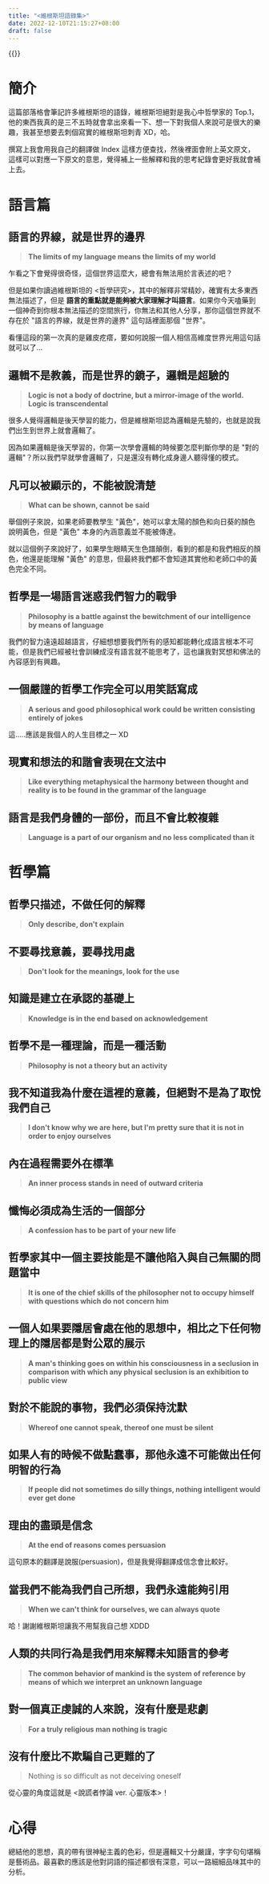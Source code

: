 ```yaml
---
title: "<維根斯坦語錄集>"
date: 2022-12-10T21:15:27+08:00
draft: false
---
```


{{<toc>}}

# 簡介
這篇部落格會筆記許多維根斯坦的語錄，維根斯坦絕對是我心中哲學家的 Top.1，他的東西我真的是三不五時就會拿出來看一下、想一下對我個人來說可是很大的樂趣，我甚至想要去刺個寫實的維根斯坦刺青 XD，哈。

撰寫上我會用我自己的翻譯做 Index 這樣方便查找，然後裡面會附上英文原文，這樣可以對應一下原文的意思，覺得補上一些解釋和我的思考紀錄會更好我就會補上去。

# 語言篇
## 語言的界線，就是世界的邊界
> **The limits of my language means the limits of my world**

乍看之下會覺得很奇怪，這個世界這麼大，總會有無法用於言表述的吧？

但是如果你讀過維根斯坦的 <哲學研究>，其中的解釋非常精妙，確實有太多東西無法描述了，但是 **語言的重點就是能夠被大家理解才叫語言**。如果你今天嗑藥到一個神奇到你根本無法描述的空間旅行，你無法和其他人分享，那你這個世界就不存在於 "語言的界線，就是世界的邊界" 這句話裡面那個 "世界"。

看懂這段的第一次真的是雞皮疙瘩，要如何說服一個人相信高維度世界光用這句話就可以了...

## 邏輯不是教義，而是世界的鏡子，邏輯是超驗的
> **Logic is not a body of doctrine, but a mirror-image of the world. Logic is transcendental**

很多人覺得邏輯是後天學習的能力，但是維根斯坦認為邏輯是先驗的，也就是說我們出生到世界上就會邏輯了。

因為如果邏輯是後天學習的，你第一次學會邏輯的時候要怎麼判斷你學的是 "對的邏輯"？所以我們早就學會邏輯了，只是還沒有轉化成身邊人聽得懂的模式。

## 凡可以被顯示的，不能被說清楚
> **What can be shown, cannot be said**

舉個例子來說，如果老師要教學生 "黃色"，她可以拿太陽的顏色和向日葵的顏色說明黃色，但是 "黃色" 本身的內涵意義並不能被傳達。

就以這個例子來說好了，如果學生眼睛天生色譜顛倒，看到的都是和我們相反的顏色，他還是能理解 "黃色" 的意思，但最終我們都不會知道其實他和老師口中的黃色完全不同。

## 哲學是一場語言迷惑我們智力的戰爭
> **Philosophy is a battle against the bewitchment of our intelligence by means of language**

我們的智力遠遠超越語言，仔細想想要我們所有的感知都能轉化成語言根本不可能，但是我們已經被社會訓練成沒有語言就不能思考了，這也讓我對冥想和佛法的內容感到有興趣。

## 一個嚴謹的哲學工作完全可以用笑話寫成
> **A serious and good philosophical work could be written consisting entirely of jokes**

這.....應該是我個人的人生目標之一 XD

## 現實和想法的和諧會表現在文法中
> **Like everything metaphysical the harmony between thought and reality is to be found in the grammar of the language**

## 語言是我們身體的一部份，而且不會比較複雜
> **Language is a part of our organism and no less complicated than it**

# 哲學篇

## 哲學只描述，不做任何的解釋
> **Only describe, don't explain**

## 不要尋找意義，要尋找用處
> **Don't look for the meanings, look for the use**


## 知識是建立在承認的基礎上
> **Knowledge is in the end based on acknowledgement**

## 哲學不是一種理論，而是一種活動
> **Philosophy is not a theory but an activity**

## 我不知道我為什麼在這裡的意義，但絕對不是為了取悅我們自己
> **I don't know why we are here, but I'm pretty sure that it is not in order to enjoy ourselves**

## 內在過程需要外在標準
> **An inner process stands in need of outward criteria**

## 懺悔必須成為生活的一個部分
> **A confession has to be part of your new life**

## 哲學家其中一個主要技能是不讓他陷入與自己無關的問題當中
> **It is one of the chief skills of the philosopher not to occupy himself with questions which do not concern him**

## 一個人如果要隱居會處在他的思想中，相比之下任何物理上的隱居都是對公眾的展示
> **A man's thinking goes on within his consciousness in a seclusion in comparison with which any physical seclusion is an exhibition to public view**

## 對於不能說的事物，我們必須保持沈默
> **Whereof one cannot speak, thereof one must be silent**

## 如果人有的時候不做點蠢事，那他永遠不可能做出任何明智的行為
> **If people did not sometimes do silly things, nothing intelligent would ever get done**

## 理由的盡頭是信念
> **At the end of reasons comes persuasion**

這句原本的翻譯是說服(persuasion)，但是我覺得翻譯成信念會比較好。

## 當我們不能為我們自己所想，我們永遠能夠引用
> **When we can't think for ourselves, we can always quote**

哈！謝謝維根斯坦讓我不用幫我自己想 XDDD

## 人類的共同行為是我們用來解釋未知語言的參考
> **The common behavior of mankind is the system of reference by means of which we interpret an unknown language**

## 對一個真正虔誠的人來說，沒有什麼是悲劇
> **For a truly religious man nothing is tragic**

## 沒有什麼比不欺騙自己更難的了
> Nothing is so difficult as not deceiving oneself

從心靈的角度這就是 <說謊者悖論 ver. 心靈版本>！

# 心得
總結他的思想，真的帶有很神秘主義的色彩，但是邏輯又十分嚴謹，字字句句堪稱是藝術品。最喜歡的應該是他對詞語的描述都很有深意，可以一路細細品味其中的分析。